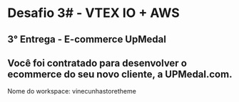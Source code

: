 <h1>Desafio 3# - VTEX IO + AWS</h1>

<h2>3° Entrega - E-commerce UpMedal</h2>

## Você foi contratado para desenvolver o ecommerce do seu novo cliente, a UPMedal.com.

Nome do workspace: vinecunhastoretheme